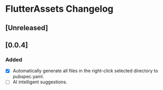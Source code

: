<!-- Keep a Changelog guide -> https://keepachangelog.com -->

# FlutterAssets Changelog

## [Unreleased]
## [0.0.4]
### Added
- [x] Automatically generate all files in the right-click selected directory to pubspec.yaml.
- [ ] AI intelligent suggestions.
